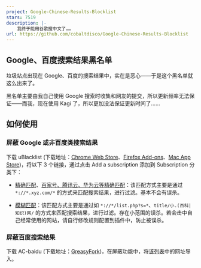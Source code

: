 ```yaml
---
project: Google-Chinese-Results-Blocklist
stars: 7519
description: |-
    我终于能用谷歌搜中文了……
url: https://github.com/cobaltdisco/Google-Chinese-Results-Blocklist
---
```


## Google、百度搜索结果黑名单

垃圾站点出现在 Google、百度的搜索结果中，实在是恶心——于是这个黑名单就这么出来了。

黑名单主要由我自己使用 Google 搜索时收集和网友的提交，所以更新频率无法保证——而我，现在使用 Kagi 了，所以更加没法保证更新时间了……

## 如何使用

### 屏蔽 Google 或非百度类搜索结果

下载 uBlacklist (下载地址：[Chrome Web Store](https://chrome.google.com/webstore/detail/ublacklist/pncfbmialoiaghdehhbnbhkkgmjanfhe)、[Firefox Add-ons](https://addons.mozilla.org/en-US/firefox/addon/ublacklist/)、[Mac App Store](https://apps.apple.com/app/ublacklist-for-safari/id1547912640))，将以下 3 个链接，通过点击 Add a subscription 添加到 Subscription 分类下：

- [精确匹配](https://raw.githubusercontent.com/cobaltdisco/Google-Chinese-Results-Blocklist/master/uBlacklist_subscription.txt)、[百家号、腾讯云、华为云等精确匹配](https://raw.githubusercontent.com/cobaltdisco/Google-Chinese-Results-Blocklist/refs/heads/master/uBlacklist_subscription_extra.txt)：该匹配方式主要是通过 `*://*.xyz.com/*` 的方式来匹配搜索结果，进行过滤。基本不会有误杀。

- [模糊匹配](https://raw.githubusercontent.com/cobaltdisco/Google-Chinese-Results-Blocklist/master/uBlacklist_match_patterns.txt)：该匹配方式主要是通过如 `*://*/list.php?s=*`、`title/小.(百科|知识)网/` 的方式来匹配搜索结果，进行过滤。存在小范围的误杀。若会击中自己经常使用的网站，请自行修改规则配置到插件中，防止被误杀。

### 屏蔽百度搜索结果

下载  AC-baidu (下载地址：[GreasyFork](https://greasyfork.org/zh-CN/scripts/14178-ac-baidu-%E9%87%8D%E5%AE%9A%E5%90%91%E4%BC%98%E5%8C%96%E7%99%BE%E5%BA%A6%E6%90%9C%E7%8B%97%E8%B0%B7%E6%AD%8C%E5%BF%85%E5%BA%94%E6%90%9C%E7%B4%A2-favicon-%E5%8F%8C%E5%88%97))，在屏蔽功能中，将[该列表](https://raw.githubusercontent.com/cobaltdisco/Google-Chinese-Results-Blocklist/master/GHHbD_perma_ban_list.txt)中的网址导入。

